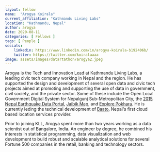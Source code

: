 ```yaml
---
layout: fellow
name:  "Arogya Koirala"
current_affiliation: "Kathmandu Living Labs"
location: "Kathmandu, Nepal"
author: arogya
date: 2020-08-11
categories: [ Fellows ]
tags: [ People ]
socials:
    linkedin: https://www.linkedin.com/in/arogya-koirala-b192406b/
    twitter: https://twitter.com/koiralaaaa
image: assets/images/datartathon/arogya2.jpeg
---
```


Arogya is the Tech and Innovation Lead at Kathmandu Living Labs, a leading civic tech company working in Nepal and the region. He has supported the design and development of several open data and civic tech projects aimed at promoting and supporting the use of data in government, civil society, and the private sector. Some of these include the Open Local Government Digital System for Nepalgunj Sub-Metropolitan City, the [2015 Nepal Earthquake Data Portal](https://eq2015.npc.gov.np), [Jaibik Map](http://jaibikmapv2.klldev.org), and [Explore Pokhara](http://explorepokhara.klldev.org). He is currently leding the technical development of [Baato](https://baato.io), Nepal's first cloud based location services provider. 


Prior to joining KLL, Arogya spent more than two years working as a data scientist out of Bangalore, India. An engineer by degree, he combined his interests in statistical programming, data visualization and web development to build robust and scalable analytical solutions for several Fortune 500 companies in the retail, banking and technology sectors.
